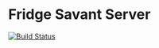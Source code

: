 # Fridge Savant Server

[![Build Status](https://travis-ci.com/mikejeuga/fridge-savant-server.svg?branch=main)](https://travis-ci.com/mikejeuga/fridge-savant-server)
